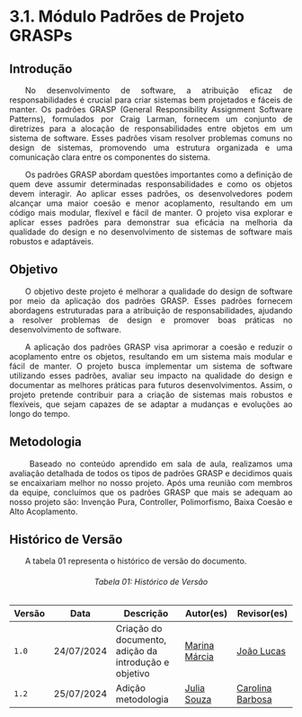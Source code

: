 # **3.1. Módulo Padrões de Projeto GRASPs**

## **Introdução**

<p align="justify">
&emsp;&emsp;No desenvolvimento de software, a atribuição eficaz de responsabilidades é crucial para criar sistemas bem projetados e fáceis de manter. Os padrões GRASP (General Responsibility Assignment Software Patterns), formulados por Craig Larman, fornecem um conjunto de diretrizes para a alocação de responsabilidades entre objetos em um sistema de software. Esses padrões visam resolver problemas comuns no design de sistemas, promovendo uma estrutura organizada e uma comunicação clara entre os componentes do sistema.
</p>
<p align="justify"> 
&emsp;&emsp;Os padrões GRASP abordam questões importantes como a definição de quem deve assumir determinadas responsabilidades e como os objetos devem interagir. Ao aplicar esses padrões, os desenvolvedores podem alcançar uma maior coesão e menor acoplamento, resultando em um código mais modular, flexível e fácil de manter. O projeto visa explorar e aplicar esses padrões para demonstrar sua eficácia na melhoria da qualidade do design e no desenvolvimento de sistemas de software mais robustos e adaptáveis.
</p>

## **Objetivo**

<p align="justify">
&emsp;&emsp;O objetivo deste projeto é melhorar a qualidade do design de software por meio da aplicação dos padrões GRASP. Esses padrões fornecem abordagens estruturadas para a atribuição de responsabilidades, ajudando a resolver problemas de design e promover boas práticas no desenvolvimento de software.
</p>
<p align="justify">
&emsp;&emsp;A aplicação dos padrões GRASP visa aprimorar a coesão e reduzir o acoplamento entre os objetos, resultando em um sistema mais modular e fácil de manter. O projeto busca implementar um sistema de software utilizando esses padrões, avaliar seu impacto na qualidade do design e documentar as melhores práticas para futuros desenvolvimentos. Assim, o projeto pretende contribuir para a criação de sistemas mais robustos e flexíveis, que sejam capazes de se adaptar a mudanças e evoluções ao longo do tempo.
</p>

## **Metodologia**

<p align="justify">
&emsp;&emsp; Baseado no conteúdo aprendido em sala de aula, realizamos uma avaliação detalhada de todos os tipos de padrões GRASP e decidimos quais se encaixariam melhor no nosso projeto. Após uma reunião com membros da equipe, concluímos que os padrões GRASP que mais se adequam ao nosso projeto são: Invenção Pura, Controller, Polimorfismo, Baixa Coesão e Alto Acoplamento.
</p>

## **Histórico de Versão**

<p align="justify">
&emsp;&emsp;A tabela 01 representa o histórico de versão do documento.
</p>

<h6 align="center">Tabela 01: Histórico de Versão</h6>
<div align="center">

| Versão | Data       | Descrição            | Autor(es)                                           | Revisor(es) |
| ------ | ---------- | -------------------- | --------------------------------------------------- | ----------- |
| `1.0`  | 24/07/2024 | Criação do documento, adição da introdução e objetivo | [Marina Márcia](https://github.com/The-Boss-Nina) | [João Lucas](https://github.com/Jlmsousa)    |
| `1.2`  | 25/07/2024 | Adição metodologia | [Julia Souza](https://github.com/JuliaSSouza) |  [Carolina Barbosa](https://github.com/CarolinaBarb) |
